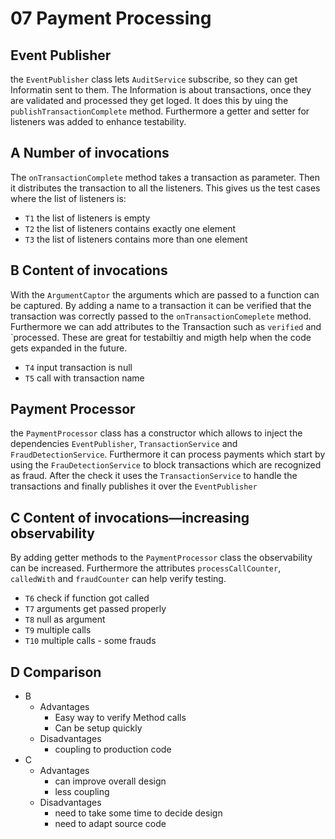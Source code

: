 # 07 Payment Processing

## Event Publisher
the `EventPublisher` class lets `AuditService` subscribe, so they can get Informatin sent to them. The Information is about transactions, once they are validated and processed they get loged. It does this by uing the `publishTransactionComplete` method. Furthermore a getter and setter for listeners was added to enhance testability.  

## A Number of invocations
The `onTransactionComplete` method takes a transaction as parameter. Then it distributes the transaction to all the listeners. This gives us the test cases where the list of listeners is: 
 - `T1` the list of listeners is empty
 - `T2` the list of listeners contains exactly one element
 - `T3` the list of listeners contains more than one element

## B Content of invocations
With the `ArgumentCaptor` the arguments which are passed to a function can be captured. By adding a name to a transaction it can be verified that the transaction was correctly passed to the `onTransactionComeplete` method. Furthermore we can add attributes to the Transaction such as `verified` and `processed. These are great for testabiltiy and migth help when the code gets expanded in the future.
- `T4` input transaction is null
- `T5` call with transaction name

## Payment Processor
the `PaymentProcessor` class has a constructor which allows to inject the dependencies `EventPublisher`, `TransactionService` and `FraudDetectionService`. Furthermore it can process payments which start by using the `FrauDetectionService` to block transactions which are recognized as fraud. After the check it uses the `TransactionService` to handle the transactions and finally publishes it over the `EventPublisher`

## C Content of invocations—increasing observability
By adding getter methods to the `PaymentProcessor` class the observability can be increased. Furthermore the attributes `processCallCounter`, `calledWith` and `fraudCounter` can help verify testing.
- `T6` check if function got called
- `T7` arguments get passed properly
- `T8` null as argument
- `T9` multiple calls
- `T10` multiple calls - some frauds

## D Comparison
- B
  - Advantages
    - Easy way to verify Method calls
    - Can be setup quickly
  - Disadvantages
    - coupling to production code
- C
  - Advantages
    - can improve overall design
    - less coupling
  - Disadvantages
    - need to take some time to decide design
    - need to adapt source code